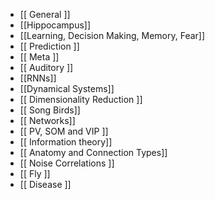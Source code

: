 - [[ General ]]
- [[Hippocampus]]
- [[Learning, Decision Making, Memory, Fear]]
- [[ Prediction ]]
- [[ Meta ]]
- [[ Auditory ]] 
- [[RNNs]]
- [[Dynamical Systems]]
- [[  Dimensionality Reduction ]]
- [[ Song Birds]]
- [[ Networks]]
- [[ PV, SOM and VIP ]]
- [[ Information theory]]
- [[ Anatomy and Connection Types]]
- [[ Noise Correlations ]]
- [[ Fly ]]
- [[ Disease ]]